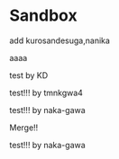 # Sandbox

add kurosandesuga,nanika

aaaa

test by KD

test!!! by tmnkgwa4

test!!! by naka-gawa

Merge!!

test!!! by naka-gawa
